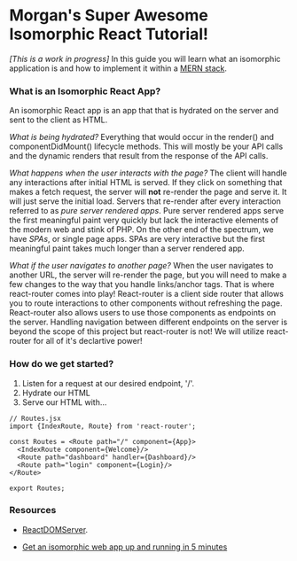# Morgan's Super Awesome Isomorphic React Tutorial!

*[This is a work in progress]* 
In this guide you will learn what an isomorphic application is and how to implement it within a [MERN stack](https://en.wikipedia.org/wiki/MEAN_(software_bundle)).


### What is an Isomorphic React App?
An isomorphic React app is an app that that is hydrated on the server and sent to the client as HTML.

 *What is being hydrated?* Everything that would occur in the render() and componentDidMount() lifecycle methods. This will mostly be your API calls and the dynamic renders that result from the response of the API calls.

*What happens when the user interacts with the page?* The client will handle any interactions after initial HTML is served. If they click on something that makes a fetch request, the server will **not** re-render the page and serve it. It will just serve the initial load. Servers that re-render after every interaction referred to as *pure server rendered apps*. Pure server rendered apps serve the first meaningful paint very quickly but lack the interactive elements of the modern web and stink of PHP. On the other end of the spectrum, we have *SPAs*, or single page apps. SPAs are very interactive but the first meaningful paint takes much longer than a server rendered app. 

*What if the user navigates to another page?* When the user navigates to another URL, the server will re-render the page, but you will need to make a few changes to the way that you handle links/anchor tags. That is where react-router comes into play! 
React-router is a client side router that allows you to route interactions to other components without refreshing the page. React-router also allows users to use those components as endpoints on the server. Handling navigation between different endpoints on the server is beyond the scope of this project but react-router is not! We will utilize react-router for all of it's declartive power!

### How do we get started?
1. Listen for a request at our desired endpoint, '/'.
1. Hydrate our HTML
1. Serve our HTML with...


```
// Routes.jsx
import {IndexRoute, Route} from 'react-router';

const Routes = <Route path="/" component={App}>
  <IndexRoute component={Welcome}/>
  <Route path="dashboard" handler={Dashboard}/>
  <Route path="login" component={Login}/>
</Route>

export Routes;
```

### Resources
- [ReactDOMServer](https://reactjs.org/docs/react-dom-server).

- [Get an isomorphic web app up and running in 5 minutes](https://hackernoon.com/get-an-isomorphic-web-app-up-and-running-in-5-minutes-72da028c15dd)